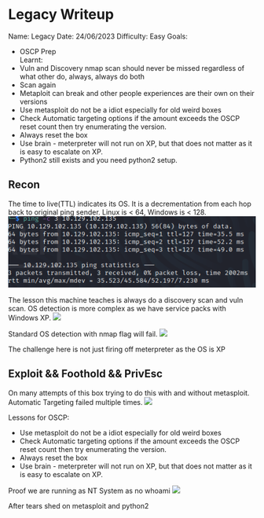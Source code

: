 # Legacy Writeup

Name: Legacy
Date:  24/06/2023
Difficulty:  Easy
Goals:  
- OSCP Prep  
Learnt:
- Vuln and Discovery nmap scan should never be missed regardless of what other do, always, always do both
- Scan again
- Metaploit can break and other people experiences are their own on their versions 
- Use metasploit do not be a idiot especially for old weird boxes
- Check Automatic targeting options if the amount exceeds the OSCP reset count then try enumerating the version.
- Always reset the box 
- Use brain - meterpreter will not run on XP, but that does not matter as it is easy to escalate on XP.
- Python2 still exists and you need python2 setup.


## Recon

The time to live(TTL) indicates its OS. It is a decrementation from each hop back to original ping sender. Linux is < 64, Windows is < 128.
![ping](HackTheBox/Retired-Machines/Legacy/Legacy-First-Attempt/Screenshots/ping.png)

The lesson this machine teaches is always do a discovery scan and vuln scan. OS detection is more complex as we have service packs with Windows XP.
![](vuln.png)

Standard OS detection with nmap flag will fail. 
![](nodetection.png)

The challenge here is not just firing off meterpreter as the OS is XP   


## Exploit && Foothold && PrivEsc

On many attempts of this box trying to do this with and without metasploit. Automatic Targeting failed multiple times.
![](anditsSP3.png)

Lessons for OSCP:
- Use metasploit do not be a idiot especially for old weird boxes
- Check Automatic targeting options if the amount exceeds the OSCP reset count then try enumerating the version.
- Always reset the box 
- Use brain - meterpreter will not run on XP, but that does not matter as it is easy to escalate on XP.


Proof we are running as NT System as no whoami
![](proof.png)

After tears shed on metasploit and python2